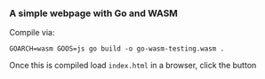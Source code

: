 ### A simple webpage with Go and WASM

Compile via:

`GOARCH=wasm GOOS=js go build -o go-wasm-testing.wasm .`

Once this is compiled load `index.html` in a browser, click the button
